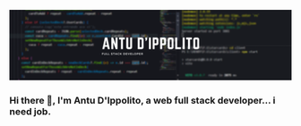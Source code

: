![Presentation banner](imgs/banner.png)


### Hi there 👋, I'm Antu D'Ippolito, a web full stack developer... i need job.

